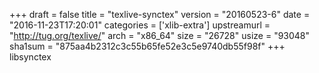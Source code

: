 +++
draft = false
title = "texlive-synctex"
version = "20160523-6"
date = "2016-11-23T17:20:01"
categories = ['xlib-extra']
upstreamurl = "http://tug.org/texlive/"
arch = "x86_64"
size = "26728"
usize = "93048"
sha1sum = "875aa4b2312c3c55b65fe52e3c5e9740db55f98f"
+++
libsynctex